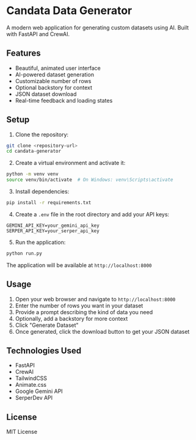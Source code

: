 # Candata Data Generator

A modern web application for generating custom datasets using AI. Built with FastAPI and CrewAI.

## Features

- Beautiful, animated user interface
- AI-powered dataset generation
- Customizable number of rows
- Optional backstory for context
- JSON dataset download
- Real-time feedback and loading states

## Setup

1. Clone the repository:
```bash
git clone <repository-url>
cd candata-generator
```

2. Create a virtual environment and activate it:
```bash
python -m venv venv
source venv/bin/activate  # On Windows: venv\Scripts\activate
```

3. Install dependencies:
```bash
pip install -r requirements.txt
```

4. Create a `.env` file in the root directory and add your API keys:
```
GEMINI_API_KEY=your_gemini_api_key
SERPER_API_KEY=your_serper_api_key
```

5. Run the application:
```bash
python run.py
```

The application will be available at `http://localhost:8000`

## Usage

1. Open your web browser and navigate to `http://localhost:8000`
2. Enter the number of rows you want in your dataset
3. Provide a prompt describing the kind of data you need
4. Optionally, add a backstory for more context
5. Click "Generate Dataset"
6. Once generated, click the download button to get your JSON dataset

## Technologies Used

- FastAPI
- CrewAI
- TailwindCSS
- Animate.css
- Google Gemini API
- SerperDev API

## License

MIT License 